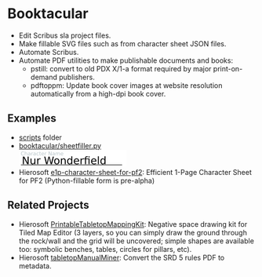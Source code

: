 # Booktacular

- Edit Scribus sla project files.
- Make fillable SVG files such as from character sheet JSON files.
- Automate Scribus.
- Automate PDF utilities to make publishable documents and books:
  - pstill: convert to old PDX X/1-a format required by major print-on-demand publishers.
  - pdftoppm: Update book cover images at website resolution automatically from a high-dpi book cover.


## Examples
- [scripts](scripts) folder
- [booktacular/sheetfiller.py](booktacular/sheetfiller.py)\
  ![Character Sheet Filled](screenshot-sheetfiller.png)
- Hierosoft [e1p-character-sheet-for-pf2](https://github.com/Hierosoft/e1p-character-sheet-for-pf2): Efficient 1-Page Character Sheet for PF2 (Python-fillable form is pre-alpha)



## Related Projects
- Hierosoft [PrintableTabletopMappingKit](https://github.com/Hierosoft/PrintableTabletopMappingKit): Negative space drawing kit for Tiled Map Editor (3 layers, so you can simply draw the ground through the rock/wall and the grid will be uncovered; simple shapes are available too: symbolic benches, tables, circles for pillars, etc).
- Hierosoft [tabletopManualMiner](https://github.com/Hierosoft/tabletopManualMiner): Convert the SRD 5 rules PDF to metadata.